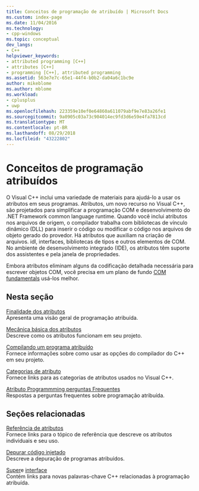 ```yaml
---
title: Conceitos de programação de atribuído | Microsoft Docs
ms.custom: index-page
ms.date: 11/04/2016
ms.technology:
- cpp-windows
ms.topic: conceptual
dev_langs:
- C++
helpviewer_keywords:
- attributed programming [C++]
- attributes [C++]
- programming [C++], attributed programming
ms.assetid: 563e7e7c-65e1-44f4-b0b2-da04a6c1bc9e
author: mikeblome
ms.author: mblome
ms.workload:
- cplusplus
- uwp
ms.openlocfilehash: 223359e10ef0e64860a611079abf9e7e83a26fe1
ms.sourcegitcommit: 9a0905c03a73c904014ec9fd3d6e59e4fa7813cd
ms.translationtype: MT
ms.contentlocale: pt-BR
ms.lasthandoff: 08/29/2018
ms.locfileid: "43222802"
---
```

# <a name="attributed-programming-concepts"></a>Conceitos de programação atribuídos

O Visual C++ inclui uma variedade de materiais para ajudá-lo a usar os atributos em seus programas. Atributos, um novo recurso no Visual C++, são projetados para simplificar a programação COM e desenvolvimento do .NET Framework common language runtime. Quando você inclui atributos nos arquivos de origem, o compilador trabalha com bibliotecas de vínculo dinâmico (DLL) para inserir o código ou modificar o código nos arquivos de objeto gerado do provedor. Há atributos que auxiliam na criação de arquivos. idl, interfaces, bibliotecas de tipos e outros elementos de COM. No ambiente de desenvolvimento integrado (IDE), os atributos têm suporte dos assistentes e pela janela de propriedades.

Embora atributos eliminam alguns da codificação detalhada necessária para escrever objetos COM, você precisa em um plano de fundo [COM fundamentals](/windows/desktop/com/the-component-object-model) usá-los melhor.

## <a name="in-this-section"></a>Nesta seção

[Finalidade dos atributos](../windows/purpose-of-attributes.md)  
Apresenta uma visão geral de programação atribuída.

[Mecânica básica dos atributos](../windows/basic-mechanics-of-attributes.md)  
Descreve como os atributos funcionam em seu projeto.

[Compilando um programa atribuído](../windows/building-an-attributed-program.md)  
Fornece informações sobre como usar as opções do compilador do C++ em seu projeto.

[Categorias de atributo](../windows/attribute-categories.md)  
Fornece links para as categorias de atributos usados no Visual C++.

[Atributo Programmming perguntas Frequentes](../windows/attribute-programming-faq.md)  
Respostas a perguntas frequentes sobre programação atribuída.

## <a name="related-sections"></a>Seções relacionadas

[Referência de atributos](../windows/cpp-attributes-reference.md)  
Fornece links para o tópico de referência que descreve os atributos individuais e seu uso.

[Depurar código injetado](/visualstudio/debugger/how-to-debug-injected-code)  
Descreve a depuração de programas atribuídos.

[Super](../cpp/super.md)e [interface](../cpp/interface.md)  
Contém links para novas palavras-chave C++ relacionadas à programação atribuída.